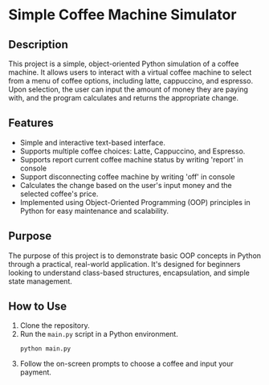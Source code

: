 # Simple Coffee Machine Simulator

## Description

This project is a simple, object-oriented Python simulation of a coffee machine. It allows users to interact with a virtual coffee machine to select from a menu of coffee options, including latte, cappuccino, and espresso. Upon selection, the user can input the amount of money they are paying with, and the program calculates and returns the appropriate change.

## Features

- Simple and interactive text-based interface.
- Supports multiple coffee choices: Latte, Cappuccino, and Espresso.
- Supports report current coffee machine status by writing 'report' in console
- Support disconnecting coffee machine by writing 'off' in console
- Calculates the change based on the user's input money and the selected coffee's price.
- Implemented using Object-Oriented Programming (OOP) principles in Python for easy maintenance and scalability.

## Purpose

The purpose of this project is to demonstrate basic OOP concepts in Python through a practical, real-world application. It's designed for beginners looking to understand class-based structures, encapsulation, and simple state management.

## How to Use

1. Clone the repository.
2. Run the `main.py` script in a Python environment.
    ```
    python main.py
    ```
3. Follow the on-screen prompts to choose a coffee and input your payment.

